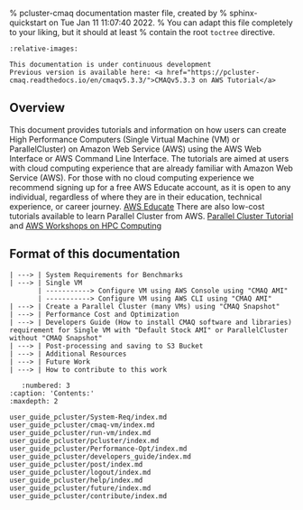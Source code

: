 % pcluster-cmaq documentation master file, created by
%   sphinx-quickstart on Tue Jan 11 11:07:40 2022.
%   You can adapt this file completely to your liking, but it should at least
%   contain the root `toctree` directive.

```{include} ../README.md
:relative-images:
```
```{warning}
This documentation is under continuous development
Previous version is available here: <a href="https://pcluster-cmaq.readthedocs.io/en/cmaqv5.3.3/">CMAQv5.3.3 on AWS Tutorial</a>
```

## Overview

This document provides tutorials and information on how users can create High Performance Computers (Single Virtual Machine (VM) or ParallelCluster) on Amazon Web Service (AWS) using the AWS Web Interface or AWS Command Line Interface. The tutorials are aimed at users with cloud computing experience that are already familiar with Amazon Web Service (AWS).  For those with no cloud computing experience we recommend signing up for a free AWS Educate account, as it is open to any individual, regardless of where they are in their education, technical experience, or career journey. <a href="https://aws.amazon.com/education/awseducate/">AWS Educate</a>
There are also low-cost tutorials available to learn Parallel Cluster from AWS. <a href="https://catalog.us-east-1.prod.workshops.aws/workshops/6735ed89-c2de-4180-904c-40ac9fba7419/en-US/intro">Parallel Cluster Tutorial</a> and <a href="https://workshops.aws/categories/HPC">AWS Workshops on HPC Computing</a>

 

## Format of this documentation

```
| ---> | System Requirements for Benchmarks
| ---> | Single VM
       | -----------> Configure VM using AWS Console using "CMAQ AMI"
       | -----------> Configure VM using AWS CLI using "CMAQ AMI"
| ---> | Create a Parallel Cluster (many VMs) using "CMAQ Snapshot"
| ---> | Performance Cost and Optimization
| ---> | Developers Guide (How to install CMAQ software and libraries) 
requirement for Single VM with "Default Stock AMI" or ParallelCluster without "CMAQ Snapshot"
| ---> | Post-processing and saving to S3 Bucket
| ---> | Additional Resources
| ---> | Future Work
| ---> | How to contribute to this work

```

```{toctree}
   :numbered: 3
:caption: 'Contents:'
:maxdepth: 2

user_guide_pcluster/System-Req/index.md
user_guide_pcluster/cmaq-vm/index.md
user_guide_pcluster/run-vm/index.md
user_guide_pcluster/pcluster/index.md
user_guide_pcluster/Performance-Opt/index.md
user_guide_pcluster/developers_guide/index.md
user_guide_pcluster/post/index.md
user_guide_pcluster/logout/index.md
user_guide_pcluster/help/index.md
user_guide_pcluster/future/index.md
user_guide_pcluster/contribute/index.md
```
